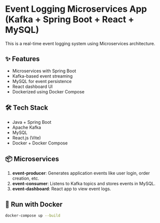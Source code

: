 # Event Logging Microservices App (Kafka + Spring Boot + React + MySQL)

This is a real-time event logging system using Microservices architecture.

## ✨ Features

- Microservices with Spring Boot
- Kafka-based event streaming
- MySQL for event persistence
- React dashboard UI
- Dockerized using Docker Compose

## 🛠️ Tech Stack

- Java + Spring Boot
- Apache Kafka
- MySQL
- React.js (Vite)
- Docker + Docker Compose

## 📦 Microservices

1. **event-producer**: Generates application events like user login, order creation, etc.
2. **event-consumer**: Listens to Kafka topics and stores events in MySQL.
3. **event-dashboard**: React app to view event logs.

## 🐳 Run with Docker

```bash
docker-compose up --build

